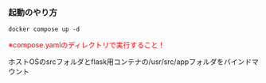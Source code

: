 ### 起動のやり方
```
docker compose up -d
```
<font color="red">※compose.yamlのディレクトリで実行すること！</font>

ホストOSのsrcフォルダとflask用コンテナの/usr/src/appフォルダをバインドマウント